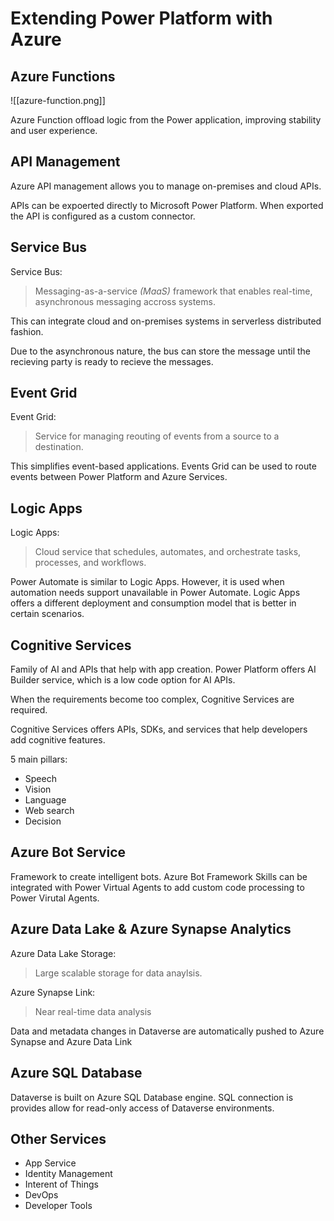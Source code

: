 
# Extending Power Platform with Azure

## Azure Functions

![[azure-function.png]]

Azure Function offload logic from the Power application, improving stability and user experience.

## API Management

Azure API management allows you to manage on-premises and cloud APIs.

APIs can be expoerted directly to Microsoft Power Platform. When exported the API is configured as a
custom connector.

## Service Bus

Service Bus:
> Messaging-as-a-service *(MaaS)* framework that enables real-time, asynchronous messaging accross
systems.

This can integrate cloud and on-premises systems in serverless distributed fashion.

Due to the asynchronous nature, the bus can store the message until the recieving party is ready to
recieve the messages.

## Event Grid

Event Grid:
> Service for managing reouting of events from a source to a destination.

This simplifies event-based applications. Events Grid can be used to route events between Power Platform
and Azure Services.

## Logic Apps

Logic Apps:
> Cloud service that schedules, automates, and orchestrate tasks, processes, and workflows.

Power Automate is similar to Logic Apps. However, it is used when automation needs support unavailable
in Power Automate. Logic Apps offers a different deployment and consumption model that is better
in certain scenarios.

## Cognitive Services

Family of AI and APIs that help with app creation. Power Platform offers AI Builder service, which is
a low code option for AI APIs.

When the requirements become too complex, Cognitive Services are required.

Cognitive Services offers APIs, SDKs, and services that help developers add cognitive features.

5 main pillars:
- Speech
- Vision
- Language
- Web search
- Decision

## Azure Bot Service

Framework to create intelligent bots. Azure Bot Framework Skills can be integrated with Power Virtual
Agents to add custom code processing to Power Virutal Agents.

## Azure Data Lake & Azure Synapse Analytics

Azure Data Lake Storage:
> Large scalable storage for data anaylsis.

Azure Synapse Link:
> Near real-time data analysis

Data and metadata changes in Dataverse are automatically pushed to Azure Synapse and Azure Data Link

## Azure SQL Database

Dataverse is built on Azure SQL Database engine. SQL connection is provides allow for read-only access
of Dataverse environments.

## Other Services

- App Service
- Identity Management
- Interent of Things
- DevOps
- Developer Tools

